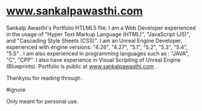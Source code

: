 # www.sankalpawasthi.com
Sankalp Awasthi's Portfolio HTLML5 file.
I am a Web Developer experienced in the usage of "Hyper Text Markup Language (HTML)", "JavaScript (JS)", and "Cascading Style Sheets (CSS)".
I am an Unreal Engine Developer, experienced with engine versions: "4.26", "4.27", "5.1", "5.2", "5.3", "5.4", "5.5" .
I am also experienced in programming languages such as : "JAVA", "C", "CPP".
I also have experience in Visual Scripting of Unreal Engine (Blueprints).
Portfolio is public at www.sankalpawasthi.com .

Thankyou for reading through .

#ignore

Only meant for personal use.

